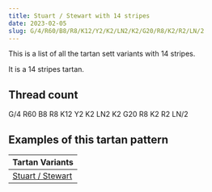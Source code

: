 ```yaml
---
title: Stuart / Stewart with 14 stripes
date: 2023-02-05
slug: G/4/R60/B8/R8/K12/Y2/K2/LN2/K2/G20/R8/K2/R2/LN/2
---
```

This is a list of all the tartan sett variants with 14 stripes.

It is a 14 stripes tartan.


## Thread count
G/4 R60 B8 R8 K12 Y2 K2 LN2 K2 G20 R8 K2 R2 LN/2

## Examples of this tartan pattern

| Tartan Variants |
|---------------|
| [Stuart / Stewart](/variants/g/4/r60/b8/r8/k12/y2/k2/ln2/k2/g20/r8/k2/r2/ln/2-b304080-g008000-k000000-lne0e0e0-rc00000-yf0c000)||
